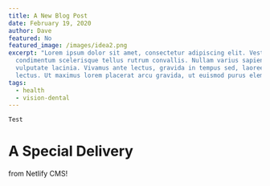 ```yaml
---
title: A New Blog Post
date: February 19, 2020
author: Dave
featured: No
featured_image: /images/idea2.png
excerpt: "Lorem ipsum dolor sit amet, consectetur adipiscing elit. Vestibulum
  condimentum scelerisque tellus rutrum convallis. Nullam varius sapien id
  vulputate lacinia. Vivamus ante lectus, gravida in tempus sed, laoreet ut
  lectus. Ut maximus lorem placerat arcu gravida, ut euismod purus elementum. "
tags:
  - health
  - vision-dental
---
```

```
Test
```

# A Special Delivery

from Netlify CMS!